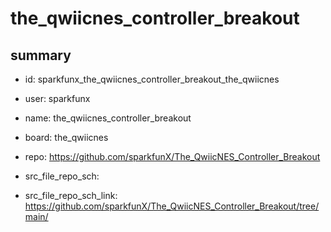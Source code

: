 # the_qwiicnes_controller_breakout
 
## summary 
* id: sparkfunx_the_qwiicnes_controller_breakout_the_qwiicnes
* user: sparkfunx
* name: the_qwiicnes_controller_breakout
* board: the_qwiicnes
* repo: https://github.com/sparkfunX/The_QwiicNES_Controller_Breakout



* src_file_repo_sch: 
* src_file_repo_sch_link: https://github.com/sparkfunX/The_QwiicNES_Controller_Breakout/tree/main/




